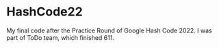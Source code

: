 # HashCode22
My final code after the Practice Round of Google Hash Code 2022. I was part of ToDo team, which finished 611.
